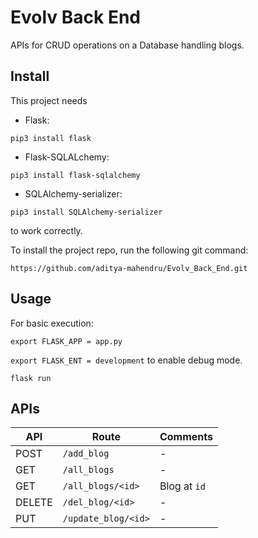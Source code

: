 # Evolv Back End

APIs for CRUD operations on a Database handling blogs.

## Install

This project needs 

* Flask:
 
`pip3 install flask`

* Flask-SQLALchemy:

`pip3 install flask-sqlalchemy`

* SQLAlchemy-serializer:
 
`pip3 install SQLAlchemy-serializer`

to work correctly.

To install the project repo, run the following git command:

`https://github.com/aditya-mahendru/Evolv_Back_End.git`

## Usage

For basic execution:

`export FLASK_APP = app.py`

`export FLASK_ENT = development`
to enable debug mode.

`flask run`

## APIs

|API|Route|Comments|
|--------|---------|-------------|
|POST|`/add_blog`|-|
|GET|`/all_blogs`|-|
|GET|`/all_blogs/<id>`|Blog at `id`|
|DELETE|`/del_blog/<id>`|-|
|PUT|`/update_blog/<id>`|-|


  

